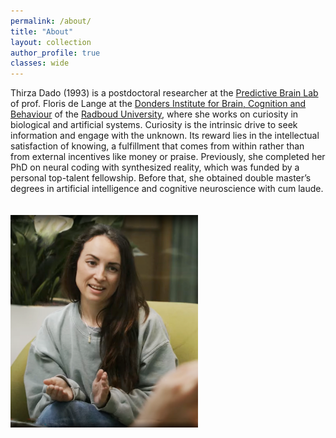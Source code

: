 ```yaml
---
permalink: /about/
title: "About"
layout: collection
author_profile: true
classes: wide
---
```

<style>
  .about-container {
    display: flex;
    align-items: flex-start;
    gap: 30px;
  }

  .about-text {
    flex: 1;
    line-height: 1.6;
    font-size: 1.1em;
  }

  .about-img {
    width: 300px;
    height: auto;
    align-self: flex-start;
    margin-top: 20px;
    max-width: 100%; /* Makes sure it scales with screen size */
  }

  /* Responsive Design for Small Screens */
  @media (max-width: 768px) { /* Adjusts for tablets & phones */
    .about-container {
      flex-direction: column; /* Stack image below text */
      align-items: center; /* Center content */
      text-align: center;
    }

    .about-img {
      width: 70%; /* Scale image dynamically */
      max-width: 200px; /* Prevents it from getting too big */
      margin-top: 10px;
    }
  }
</style>


<div style="about-container">
  <div style="about-text">
    <p id="about">
        Thirza Dado (1993) is a postdoctoral researcher at the <a href="https://www.predictivebrainlab.com/">Predictive Brain Lab</a> of prof. Floris de Lange at the <a href="https://www.ru.nl/en/donders-institute">Donders Institute for Brain, Cognition and Behaviour</a> of the <a href="https://www.ru.nl/en">Radboud University</a>, where she works on curiosity in biological and artificial systems. Curiosity is the intrinsic drive to seek information and engage with the unknown. Its reward lies in the intellectual satisfaction of knowing, a fulfillment that comes from within rather than from external incentives like money or praise. Previously, she completed her PhD on neural coding with synthesized reality, which was funded by a personal top-talent fellowship. Before that, she obtained double master’s degrees in artificial intelligence and cognitive neuroscience with cum laude.
    </p> 
  </div>

  <img style="width: 300px; height: auto; align-self: flex-start; margin-top: 20px;" src="/assets/images/profile2.png" alt="Thirza Dado's profile picture">
</div>